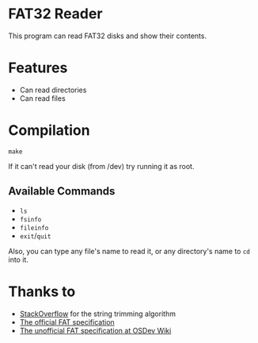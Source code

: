 # FAT32 Reader
This program can read FAT32 disks and show their contents.

# Features
- Can read directories
- Can read files

# Compilation
```
make
```
If it can't read your disk (from /dev) try running it as root.

## Available Commands
- `ls`
- `fsinfo`
- `fileinfo`
- `exit`/`quit`

Also, you can type any file's name to read it, or any directory's name to `cd` into it.

# Thanks to
- [StackOverflow](https://stackoverflow.com/a/217605) for the string trimming algorithm
- [The official FAT specification](https://academy.cba.mit.edu/classes/networking_communications/SD/FAT.pdf)
- [The unofficial FAT specification at OSDev Wiki](https://wiki.osdev.org/FAT)
